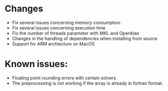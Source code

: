 # Changes

- Fix several issues concerning memory consumption
- Fix several issues concerning execution time
- Fix the number of threads parameter with MKL and Openblas 
- Changes in the handling of dependencies when installing from source
- Support for ARM archiecture on MacOS

# Known issues:

- Floating point rounding errors with certain solvers.
- The preprocessing is not working if the array is already in fortran format.